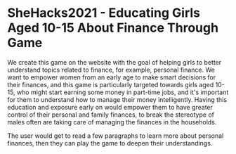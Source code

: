 # SheHacks2021 - Educating Girls Aged 10-15 About Finance Through Game

We create this game on the website with the goal of helping girls to better understand topics related to finance, 
for example, personal finance. We want to empower women from an early age to make smart decisions for their finances, 
and this game is particularly targeted towards girls aged 10-15, who might start earning some money in part-time jobs, 
and it's important for them to understand how to manage their money intelligently. Having this education and exposure early
on would empower them to have greater control of their personal and family finances, to break the stereotype of males often
are taking care of managing the finances in the households.

The user would get to read a few paragraphs to learn more about personal finances, then they can play the game to 
deepen their understandings.

